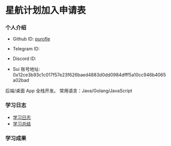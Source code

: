 # 星航计划加入申请表

### 个人介绍

* Github ID: [purofle](https://github.com/jarvis0919)

* Telegram ID: 

* Discord ID: 

* Sui 账号地址: 0x12ce3b93c1c017f57e23f626baed4883d0dd0984dfff5a10cc946b4065a02bad

后端/桌面 App 全栈开发。
常用语言：Java/Golang/JavaScript

### 学习日志

- [学习日志](journal.md)
- [学习总结](summary.md)

### 学习成果
